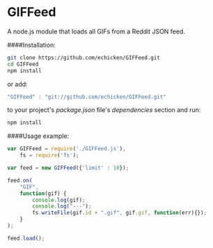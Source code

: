 GIFFeed
=======

A node.js module that loads all GIFs from a Reddit JSON feed.

####Installation:

```sh
git clone https://github.com/echicken/GIFFeed.git
cd GIFFeed
npm install
```

or add:

```js
"GIFFeed" : "git://github.com/echicken/GIFFeed.git"
```

to your project's *package.json* file's *dependencies* section and run:

```sh
npm install
```

####Usage example:

```js
var GIFFeed = require('./GIFFeed.js'),
	fs = require('fs');

var feed = new GIFFeed({'limit' : 10});

feed.on(
	"GIF",
	function(gif) {
		console.log(gif);
		console.log("---");
		fs.writeFile(gif.id + ".gif", gif.gif, function(err){});
	}
);

feed.load();
```
